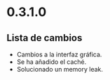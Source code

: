 # 0.3.1.0

## Lista de cambios

- Cambios a la interfaz gráfica.
- Se ha añadido el caché.
- Solucionado un memory leak.
